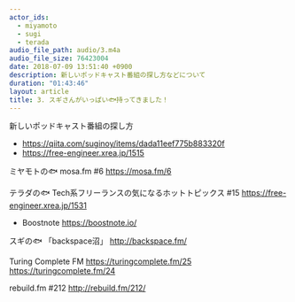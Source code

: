```yaml
---
actor_ids:
  - miyamoto
  - sugi
  - terada
audio_file_path: audio/3.m4a
audio_file_size: 76423004
date: 2018-07-09 13:51:40 +0900
description: 新しいポッドキャスト番組の探し方などについて
duration: "01:43:46"
layout: article
title: 3. スギさんがいっぱい🐟持ってきました！
---
```


新しいポッドキャスト番組の探し方
- https://qiita.com/suginoy/items/dada11eef775b883320f
- https://free-engineer.xrea.jp/1515

ミヤモトの🐟
mosa.fm #6
https://mosa.fm/6

テラダの🐟
Tech系フリーランスの気になるホットトピックス #15
https://free-engineer.xrea.jp/1531
- Boostnote https://boostnote.io/


スギの🐟
「backspace沼」
http://backspace.fm/

Turing Complete FM
https://turingcomplete.fm/25
https://turingcomplete.fm/24

rebuild.fm #212
http://rebuild.fm/212/